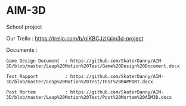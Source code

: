 # AIM-3D
School project


Our Trello : https://trello.com/b/qIKBCJzI/aim3d-project


Documents :


    Game Design Ducument  : https://github.com/SkaterDanny/AIM-3D/blob/master/Leap%20Motion%20Test/Game%20Design%20Document.docx
    
    Test Rapport          : https://github.com/SkaterDanny/AIM-3D/blob/master/Leap%20Motion%20Test/TEST%20RAPPORT.docx
    
    Post Mortem           : https://github.com/SkaterDanny/AIM-3D/blob/master/Leap%20Motion%20Test/Post%20Mortem%20AIM3D.docx
